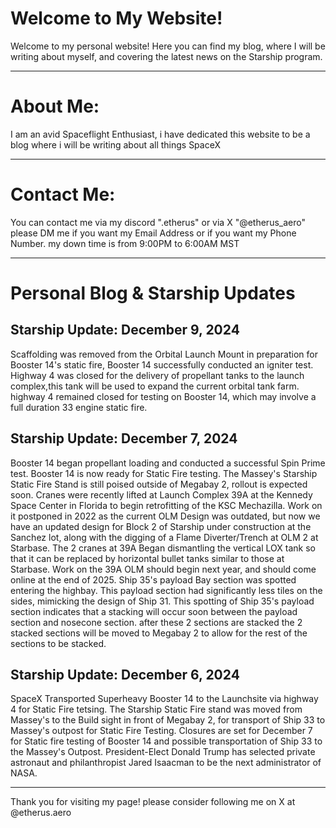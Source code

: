 # Welcome to My Website!

Welcome to my personal website! Here you can find my blog, where I will be writing about myself, and covering the latest news on the Starship program.

---

# About Me:

I am an avid Spaceflight Enthusiast, i have dedicated this website to be a blog where i will be writing about all things SpaceX

---

# Contact Me:

You can contact me via my discord ".etherus"
or via X "@etherus_aero"
please DM me if you want my Email Address or if you want my Phone Number.
my down time is from 9:00PM to 6:00AM MST

---

# Personal Blog & Starship Updates

## Starship Update: December 9, 2024
Scaffolding was removed from the Orbital Launch Mount in preparation for Booster 14's static fire, Booster 14 successfully conducted an igniter test. Highway 4 was closed for the delivery of propellant tanks to the launch complex,this tank will be used to expand the current orbital tank farm. 
highway 4 remained closed for testing on Booster 14, which may involve a full duration 33 engine static fire.

## Starship Update: December 7, 2024
Booster 14 began propellant loading and conducted a successful Spin Prime test. Booster 14 is now ready for Static Fire testing. The Massey's Starship Static Fire Stand is still poised outside of Megabay 2, rollout is expected soon. Cranes were recently lifted at Launch Complex 39A at the Kennedy Space Center in Florida to begin retrofitting of the KSC Mechazilla. Work on it postponed in 2022 as the current OLM Design was outdated, but now we have an updated design for Block 2 of Starship under construction at the Sanchez lot, along with the digging of a Flame Diverter/Trench at OLM 2 at Starbase. The 2 cranes at 39A Began dismantling the vertical LOX tank so that it can be replaced by horizontal bullet tanks similar to those at Starbase. Work on the 39A OLM should begin next year, and should come online at the end of 2025.
Ship 35's payload Bay section was spotted entering the highbay. This payload section had significantly less tiles on the sides, mimicking the design of Ship 31. This spotting of Ship 35's payload section indicates that a stacking will occur soon between the payload section and nosecone section. after these 2 sections are stacked the 2 stacked sections will be moved to Megabay 2 to allow for the rest of the sections to be stacked.

## Starship Update: December 6, 2024
SpaceX Transported Superheavy Booster 14 to the Launchsite via highway 4 for Static Fire tetsing. The Starship Static Fire stand was moved from Massey's to the Build sight in front of Megabay 2, for transport of Ship 33 to Massey's outpost for Static Fire Testing.
Closures are set for December 7 for Static fire testing of Booster 14 
and possible transportation of Ship 33 to the Massey's Outpost.
President-Elect Donald Trump has selected private astronaut and philanthropist Jared Isaacman to be the next administrator of NASA.


---

Thank you for visiting my page!
please consider following me on X at @etherus.aero


